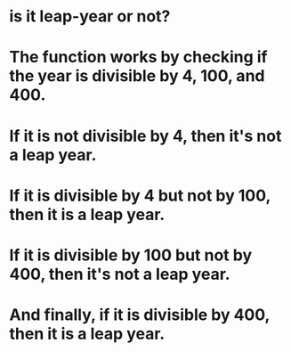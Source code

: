 # is it leap-year or not?

# The function works by checking if the year is divisible by 4, 100, and 400. 
# If it is not divisible by 4, then it's not a leap year. 
# If it is divisible by 4 but not by 100, then it is a leap year. 
# If it is divisible by 100 but not by 400, then it's not a leap year. 
#  And finally, if it is divisible by 400, then it is a leap year.

